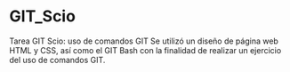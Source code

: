 # GIT_Scio
Tarea GIT Scio: uso de comandos GIT
Se utilizó un diseño de página web HTML y CSS, así como el GIT Bash con la finalidad de realizar un ejercicio del uso de comandos GIT.
